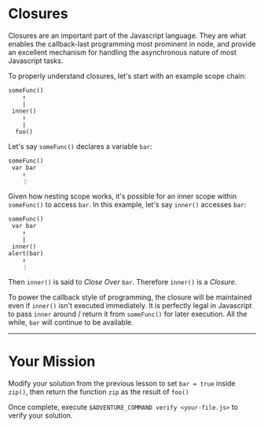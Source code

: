 # Closures

Closures are an important part of the Javascript language. They are what enables
the callback-last programming most prominent in node, and provide an excellent
mechanism for handling the asynchronous nature of most Javascript tasks.

To properly understand closures, let's start with an example scope chain:

```
someFunc()
    ↑
    |
 inner()
    ↑
    |
  foo()
```

Let's say `someFunc()` declares a variable `bar`:

```
someFunc()
 var bar
    ↑
    ⋮
```

Given how nesting scope works, it's possible for an inner scope within
`someFunc()` to access `bar`. In this example, let's say `inner()` accesses
`bar`:

```
someFunc()
 var bar
    ↑
    |
 inner()
alert(bar)
    ↑
    ⋮
```

Then `inner()` is said to _Close Over_ `bar`. Therefore `inner()` is a _Closure_.

To power the callback style of programming, the closure will be maintained even
if `inner()` isn't executed immediately. It is perfectly legal in Javascript to
pass `inner` around / return it from `someFunc()` for later execution. All the
while, `bar` will continue to be available.

----

# Your Mission

Modify your solution from the previous lesson to set `bar = true` inside `zip()`,
then return the function `zip` as the result of `foo()`

Once complete, execute `$ADVENTURE_COMMAND verify <your-file.js>` to verify your
solution.
